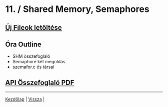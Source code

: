 # 11. / Shared Memory, Semaphores


## [Új Fileok letöltése](https://github.com/rontap/elteik-web/raw/main/teaching/opsys/materials/gy6/gy06.zip)

## Óra Outline

- SHM összefoglaló
- Semaphore két megoldás
- szemafor.c és társai


## [API Összefoglaló PDF](https://github.com/rontap/elteik-web/raw/main/teaching/opsys/materials/OPSYS_summary_p1.pdf)

---
[Kezdőlap](index.md)
|
[Vissza](gy8.md)
|
